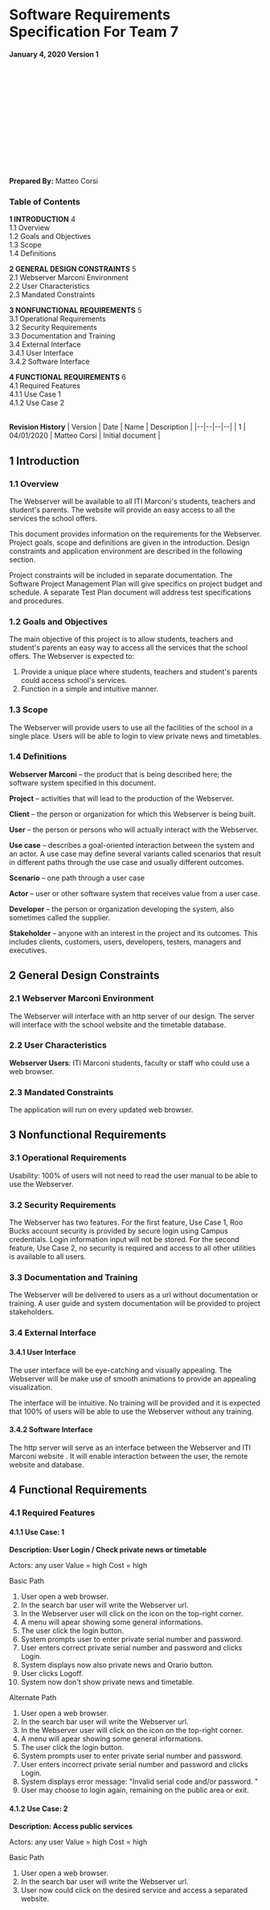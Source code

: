 ﻿# Software Requirements Specification For Team 7
 **January 4, 2020 Version 1**
<br>
<br>
<br>
<br>
<br>
<br>
<br>
<br>
<br>
<br>
<br>
<br>
<br>
<br>

**Prepared By:**
Matteo Corsi


### Table of Contents
**1 INTRODUCTION** 4<br>
1.1 Overview<br>
1.2 Goals and Objectives<br>
1.3 Scope<br>
1.4 Definitions<br>

**2 GENERAL DESIGN CONSTRAINTS** 5<br>
2.1 Webserver Marconi Environment<br>
2.2 User Characteristics<br>
2.3 Mandated Constraints<br>

**3 NONFUNCTIONAL REQUIREMENTS** 5<br>
3.1 Operational Requirements<br>
3.2 Security Requirements<br>
3.3 Documentation and Training<br>
3.4 External Interface<br>
3.4.1 User Interface<br>
3.4.2 Software Interface<br>

**4 FUNCTIONAL REQUIREMENTS** 6<br>
4.1 Required Features<br>
4.1.1 Use Case 1<br>
4.1.2 Use Case 2<br>
<br>

**Revision History**
| Version | Date | Name | Description |
|--|--|--|--|
| 1 | 04/01/2020 | Matteo Corsi | Initial document |



## 1  Introduction
### 1.1 Overview 
The Webserver will be available to all ITI Marconi's students, teachers and student's parents.
The website will provide an easy access to all the services the school offers.

This document provides information on the requirements for the Webserver. Project goals, scope and definitions are given in the introduction.  Design constraints and application environment are described in the following section.

Project constraints will be included in separate documentation.  The Software Project Management Plan will give specifics on project budget and schedule.  A separate Test Plan document will address  test specifications and procedures.

### 1.2 Goals and Objectives

The main objective of this project is to allow students, teachers and student's parents an easy way to access all the services that the school offers.
The Webserver is expected to:
1. Provide a unique place where students, teachers and student's parents could access school's services.
2. Function in a simple and intuitive manner.

### 1.3 Scope
The Webserver will provide users to use all the facilities of the school in a single place. Users will be able to login to view private news and timetables.

### 1.4 Definitions

**Webserver Marconi** – the product that is being described here; the software system specified in this document.

**Project** – activities that will lead to the production of the Webserver.

**Client** – the person or organization for which this Webserver is being built.

**User** – the person or persons who will actually interact with the Webserver.

**Use case** – describes a goal-oriented interaction between the system and an actor. A use case may define several variants called scenarios that result in different paths through the use case and usually different outcomes.

**Scenario** – one path through a user case

**Actor** – user or other software system that receives value from a user case.

**Developer** – the person or organization developing the system, also sometimes called the supplier.

**Stakeholder** – anyone with an interest in the project and its outcomes. This includes clients, customers, users, developers, testers, managers and executives.

## 2 General Design Constraints

### 2.1 Webserver Marconi Environment

The Webserver will interface with an http server of our design. The server will interface with the school website and the timetable database.

### 2.2 User Characteristics

**Webserver Users**: ITI Marconi students, faculty or staff who could use a web browser. 

### 2.3 Mandated Constraints

The application will run on every updated web browser. 

## 3 Nonfunctional Requirements

### 3.1 Operational Requirements

Usability: 100% of users will not need to read the user manual to be able to use the Webserver.

### 3.2 Security Requirements

The Webserver has two features.  For the first feature, Use Case 1, Roo Bucks account security is provided by secure login using Campus credentials. Login information input will not be stored.
For the second feature, Use Case 2, no security is required and access to all other utilities is available to all users.

### 3.3 Documentation and Training

The Webserver will be delivered to users as a url without documentation or training.  A user guide and system documentation will be provided to project stakeholders.

### 3.4 External Interface

#### 3.4.1 User Interface

The user interface will be eye-catching and visually appealing. The Webserver will be make use of smooth animations to provide an appealing visualization.

The interface will be intuitive. No training will be provided and it is expected that 100% of users will be able to use the Webserver without any training.

#### 3.4.2 Software Interface

The http server will serve as an interface between the Webserver and ITI Marconi website .  It will enable interaction between the user, the remote website and database.

## 4 Functional Requirements

### 4.1 Required Features

#### 4.1.1 Use Case: 1

**Description: User Login / Check private news or timetable**

Actors: any user
Value = high
Cost = high

Basic Path

1. User open a web browser.
2. In the search bar user will write the Webserver url.
3. In the Webserver user will click on the icon on the top-right corner.
4. A menu will apear showing some general informations.
5. The user click the login button.
6. System prompts user to enter private serial number and password.
7. User enters correct private serial number and password and clicks Login.
8. System displays now also private news and Orario button.
9. User clicks Logoff.
10. System now don't show private news and timetable. 

Alternate Path

1. User open a web browser.
2. In the search bar user will write the Webserver url.
3. In the Webserver user will click on the icon on the top-right corner.
4. A menu will apear showing some general informations.
5. The user click the login button.
6. System prompts user to enter private serial number and password.
7. User enters incorrect private serial number and password and clicks Login.
8. System displays error message: "Invalid serial code and/or password. "
9. User may choose to login again, remaining on the public area or exit.

#### 4.1.2 Use Case: 2

**Description: Access public services**

Actors: any user
Value = high
Cost = high

Basic Path

1. User open a web browser.
2. In the search bar user will write the Webserver url.
3. User now could click on the desired service and access a separated website.
